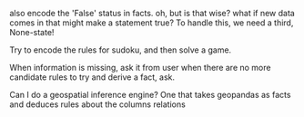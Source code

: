 also encode the 'False' status in facts.
        oh, but is that wise? what if new data comes in that might make a statement true?
                To handle this, we need a third, None-state!

Try to encode the rules for sudoku, and then solve a game.

When information is missing, ask it from user
        when there are no more candidate rules to try and derive a fact, ask.

Can I do a geospatial inference engine?
        One that takes geopandas as facts
        and deduces rules about the columns relations
